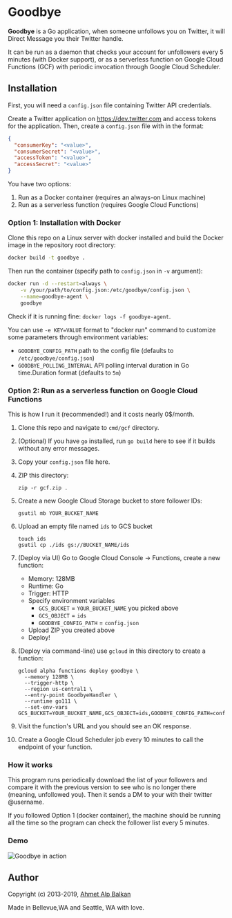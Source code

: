 # Goodbye

**Goodbye** is a Go application, when someone unfollows you on Twitter,
it will Direct Message you their Twitter handle.

It can be run as a daemon that checks your account for unfollowers every 5
minutes (with Docker support), or as a serverless function on Google Cloud
Functions (GCF) with periodic invocation through Google Cloud Scheduler.

## Installation

First, you will need a `config.json` file containing Twitter API credentials.

Create a Twitter application on https://dev.twitter.com and access tokens for
the application. Then, create a `config.json` file with in the format:

```json
{
  "consumerKey": "<value>",
  "consumerSecret": "<value>",
  "accessToken": "<value>",
  "accessSecret": "<value>"
}
```

You have two options:

1. Run as a Docker container (requires an always-on Linux machine)
2. Run as a serverless function (requires Google Cloud Functions)

### Option 1: Installation with Docker

Clone this repo on a Linux server with docker installed and build the Docker
image in the repository root directory:

```sh
docker build -t goodbye .
```

Then run the container (specify path to `config.json` in `-v` argument):

```sh
docker run -d --restart=always \
    -v /your/path/to/config.json:/etc/goodbye/config.json \
    --name=goodbye-agent \
    goodbye
```

Check if it is running fine: `docker logs -f goodbye-agent`.

You can use `-e KEY=VALUE` format to "docker run" command to customize some
parameters through environment variables:

* `GOODBYE_CONFIG_PATH` path to the config file (defaults to
  `/etc/goodbye/config.json`)
* `GOODBYE_POLLING_INTERVAL` API polling interval duration in Go time.Duration
  format (defaults to `5m`)

### Option 2: Run as a serverless function on Google Cloud Functions

This is how I run it (recommended!) and it costs nearly 0$/month.

1. Clone this repo and navigate to `cmd/gcf` directory.
1. (Optional) If you have `go` installed, run `go build` here to see if it
   builds without any error messages.
1. Copy your `config.json` file here.
1. ZIP this directory:

       zip -r gcf.zip .

1. Create a new Google Cloud Storage bucket to store follower IDs:

       gsutil mb YOUR_BUCKET_NAME

1. Upload an empty file named `ids` to GCS bucket

       touch ids
       gsutil cp ./ids gs://BUCKET_NAME/ids

1. (Deploy via UI) Go to Google Cloud Console &rarr; Functions, create a new function:

   * Memory: 128MB
   * Runtime: Go
   * Trigger: HTTP
   * Specify environment variables
     * `GCS_BUCKET` = `YOUR_BUCKET_NAME` you picked above
     * `GCS_OBJECT` = `ids`
     * `GOODBYE_CONFIG_PATH` = `config.json`
   * Upload ZIP you created above
   * Deploy!

1. (Deploy via command-line) use `gcloud` in this directory to create a function:

       gcloud alpha functions deploy goodbye \
         --memory 128MB \
         --trigger-http \
         --region us-central1 \
         --entry-point GoodbyeHandler \
         --runtime go111 \
         --set-env-vars GCS_BUCKET=YOUR_BUCKET_NAME,GCS_OBJECT=ids,GOODBYE_CONFIG_PATH=config.json


1. Visit the function's URL and you should see an OK response.

1. Create a Google Cloud Scheduler job every 10 minutes to call the endpoint of
   your function.

### How it works

This program runs periodically download the list of your followers and compare
it with the previous version to see who is no longer there (meaning, unfollowed
you). Then it sends a DM to your with their twitter @username.

If you followed Option 1 (docker container), the machine should be running all
the time so the program can check the follower list every 5 minutes.

### Demo

![Goodbye in action](http://i.imgur.com/FQr9Qjl.png)

## Author

Copyright (c) 2013-2019, [Ahmet Alp Balkan](https://twitter.com/ahmetb)

Made in Bellevue,WA and Seattle, WA with love.
